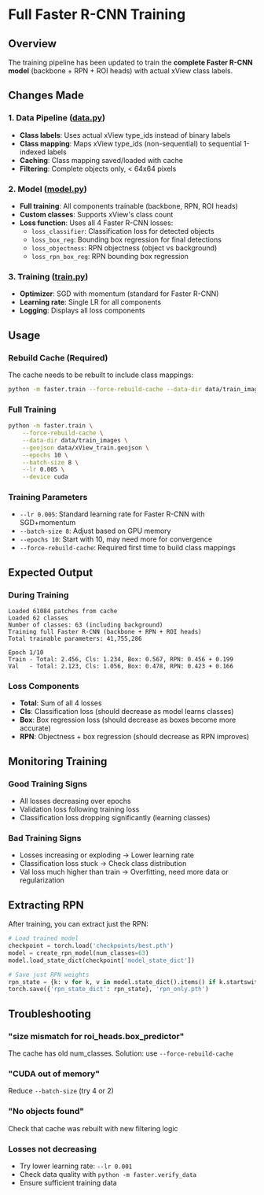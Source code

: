 # Full Faster R-CNN Training

## Overview
The training pipeline has been updated to train the **complete Faster R-CNN model** (backbone + RPN + ROI heads) with actual xView class labels.

## Changes Made

### 1. Data Pipeline ([data.py](faster/data.py))
- **Class labels**: Uses actual xView type_ids instead of binary labels
- **Class mapping**: Maps xView type_ids (non-sequential) to sequential 1-indexed labels
- **Caching**: Class mapping saved/loaded with cache
- **Filtering**: Complete objects only, < 64x64 pixels

### 2. Model ([model.py](faster/model.py))
- **Full training**: All components trainable (backbone, RPN, ROI heads)
- **Custom classes**: Supports xView's class count
- **Loss function**: Uses all 4 Faster R-CNN losses:
  - `loss_classifier`: Classification loss for detected objects
  - `loss_box_reg`: Bounding box regression for final detections
  - `loss_objectness`: RPN objectness (object vs background)
  - `loss_rpn_box_reg`: RPN bounding box regression

### 3. Training ([train.py](faster/train.py))
- **Optimizer**: SGD with momentum (standard for Faster R-CNN)
- **Learning rate**: Single LR for all components
- **Logging**: Displays all loss components

## Usage

### Rebuild Cache (Required)
The cache needs to be rebuilt to include class mappings:
```bash
python -m faster.train --force-rebuild-cache --data-dir data/train_images --geojson data/xView_train.geojson --epochs 1 --batch-size 2
```

### Full Training
```bash
python -m faster.train \
    --force-rebuild-cache \
    --data-dir data/train_images \
    --geojson data/xView_train.geojson \
    --epochs 10 \
    --batch-size 8 \
    --lr 0.005 \
    --device cuda
```

### Training Parameters
- `--lr 0.005`: Standard learning rate for Faster R-CNN with SGD+momentum
- `--batch-size 8`: Adjust based on GPU memory
- `--epochs 10`: Start with 10, may need more for convergence
- `--force-rebuild-cache`: Required first time to build class mappings

## Expected Output

### During Training
```
Loaded 61084 patches from cache
Loaded 62 classes
Number of classes: 63 (including background)
Training full Faster R-CNN (backbone + RPN + ROI heads)
Total trainable parameters: 41,755,286

Epoch 1/10
Train - Total: 2.456, Cls: 1.234, Box: 0.567, RPN: 0.456 + 0.199
Val   - Total: 2.123, Cls: 1.056, Box: 0.478, RPN: 0.423 + 0.166
```

### Loss Components
- **Total**: Sum of all 4 losses
- **Cls**: Classification loss (should decrease as model learns classes)
- **Box**: Box regression loss (should decrease as boxes become more accurate)
- **RPN**: Objectness + box regression (should decrease as RPN improves)

## Monitoring Training

### Good Training Signs
- All losses decreasing over epochs
- Validation loss following training loss
- Classification loss dropping significantly (learning classes)

### Bad Training Signs
- Losses increasing or exploding → Lower learning rate
- Classification loss stuck → Check class distribution
- Val loss much higher than train → Overfitting, need more data or regularization

## Extracting RPN

After training, you can extract just the RPN:
```python
# Load trained model
checkpoint = torch.load('checkpoints/best.pth')
model = create_rpn_model(num_classes=63)
model.load_state_dict(checkpoint['model_state_dict'])

# Save just RPN weights
rpn_state = {k: v for k, v in model.state_dict().items() if k.startswith('rpn.')}
torch.save({'rpn_state_dict': rpn_state}, 'rpn_only.pth')
```

## Troubleshooting

### "size mismatch for roi_heads.box_predictor"
The cache has old num_classes. Solution: use `--force-rebuild-cache`

### "CUDA out of memory"
Reduce `--batch-size` (try 4 or 2)

### "No objects found"
Check that cache was rebuilt with new filtering logic

### Losses not decreasing
- Try lower learning rate: `--lr 0.001`
- Check data quality with `python -m faster.verify_data`
- Ensure sufficient training data
